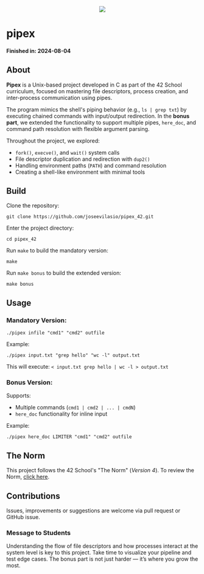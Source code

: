 <p align="center">
	<img src="https://img.shields.io/github/last-commit/joseevilasio/pipex_42?color=%2312bab9&style=flat-square"/>
</p>

# pipex

#### Finished in: 2024-08-04

## About

**Pipex** is a Unix-based project developed in C as part of the 42 School curriculum, focused on mastering file descriptors, process creation, and inter-process communication using pipes.

The program mimics the shell's piping behavior (e.g., `ls | grep txt`) by executing chained commands with input/output redirection. In the **bonus part**, we extended the functionality to support multiple pipes, `here_doc`, and command path resolution with flexible argument parsing.

Throughout the project, we explored:
- `fork()`, `execve()`, and `wait()` system calls
- File descriptor duplication and redirection with `dup2()`
- Handling environment paths (`PATH`) and command resolution
- Creating a shell-like environment with minimal tools

## Build

Clone the repository:
```shell
git clone https://github.com/joseevilasio/pipex_42.git
```
Enter the project directory:
```shell
cd pipex_42
```
Run `make` to build the mandatory version:
```shell
make
```
Run `make bonus` to build the extended version:
```shell
make bonus
```

## Usage

### Mandatory Version:
```shell
./pipex infile "cmd1" "cmd2" outfile
```
Example:
```shell
./pipex input.txt "grep hello" "wc -l" output.txt
```
This will execute: `< input.txt grep hello | wc -l > output.txt`

### Bonus Version:
Supports:
- Multiple commands (`cmd1 | cmd2 | ... | cmdN`)
- `here_doc` functionality for inline input

Example:
```shell
./pipex here_doc LIMITER "cmd1" "cmd2" outfile
```

## The Norm

This project follows the 42 School's "The Norm" (_Version 4_). To review the Norm, [click here](https://github.com/42School/norminette/blob/master/pdf/en.norm.pdf).

## Contributions

Issues, improvements or suggestions are welcome via pull request or GitHub issue.

### Message to Students

Understanding the flow of file descriptors and how processes interact at the system level is key to this project. Take time to visualize your pipeline and test edge cases. The bonus part is not just harder — it’s where you grow the most.

